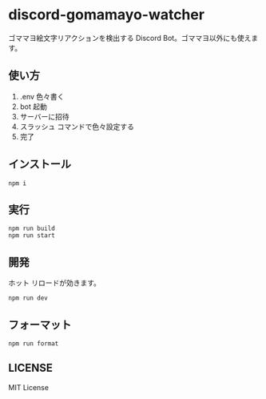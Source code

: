 # discord-gomamayo-watcher
ゴママヨ絵文字リアクションを検出する Discord Bot。ゴママヨ以外にも使えます。

## 使い方
1. .env 色々書く
2. bot 起動
3. サーバーに招待
4. スラッシュ コマンドで色々設定する
5. 完了

## インストール
```
npm i
```

## 実行
```
npm run build
npm run start
```

## 開発
ホット リロードが効きます。

```
npm run dev
```

## フォーマット
```
npm run format
```

## LICENSE
MIT License
